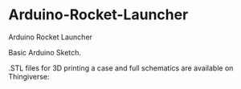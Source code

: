 Arduino-Rocket-Launcher
=======================

Arduino Rocket Launcher

Basic Arduino Sketch. 

.STL files for 3D printing a case and full schematics are available on Thingiverse:
